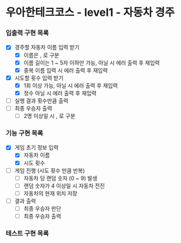 # 우아한테크코스 - level1 - 자동차 경주

### 입출력 구현 목록

- [x] 경주할 자동차 이름 입력 받기
  - [x] 이름은 , 로 구분
  - [x] 이름 길이는 1 ~ 5자 이하만 가능, 아닐 시 에러 출력 후 재입력
  - [x] 중복 이름 입력 시 에러 출력 후 재입력
- [x] 시도할 횟수 입력 받기
  - [x] 1회 이상 가능, 아닐 시 에러 출력 후 재입력
  - [x] 정수 아닐 시 에러 출력 후 재입력
- [ ] 실행 결과 횟수만큼 출력
- [ ] 최종 우승자 출력
  - [ ] 2명 이상일 시 , 로 구분

### 기능 구현 목록

- [x] 게임 초기 정보 입력
  - [x] 자동차 이름
  - [x] 시도 횟수
- [ ] 게임 진행 (시도 횟수 만큼 반복)
  - [ ] 자동차 당 랜덤 숫자 (0 ~ 9) 발생
  - [ ] 랜덤 숫자가 4 이상일 시 자동차 전진
  - [ ] 자동차의 현재 위치 저장
- [ ] 결과 출력
  - [ ] 최종 우승자 판단
  - [ ] 최종 우승자 출력

### 테스트 구현 목록
